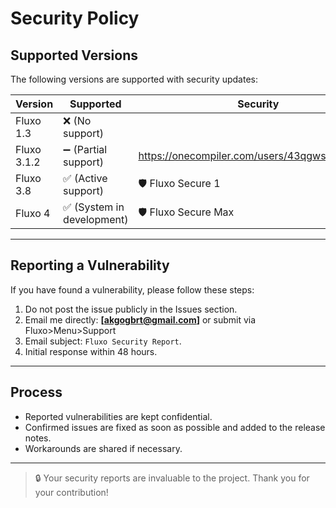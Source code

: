 # Security Policy

## Supported Versions

The following versions are supported with security updates:

| Version | Supported | Security |
| ------- | ------------------ | ------------------ |
| Fluxo 1.3 | ❌ (No support) |
| Fluxo 3.1.2 | ➖ (Partial support) | https://onecompiler.com/users/43qgwsawh/codes |
| Fluxo 3.8 | ✅ (Active support) | 🛡️ Fluxo Secure 1 |
| Fluxo 4 | ✅ (System in development) | 🛡️ Fluxo Secure Max |

---

## Reporting a Vulnerability

If you have found a vulnerability, please follow these steps:

1. Do not post the issue publicly in the Issues section.
2. Email me directly: **[akgogbrt@gmail.com]** or submit via Fluxo>Menu>Support
3. Email subject: `Fluxo Security Report`.
4. Initial response within 48 hours.

---

## Process

- Reported vulnerabilities are kept confidential.
- Confirmed issues are fixed as soon as possible and added to the release notes.
- Workarounds are shared if necessary.

---

> 🔒 Your security reports are invaluable to the project. Thank you for your contribution!
